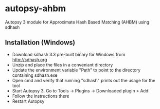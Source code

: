autopsy-ahbm
============

Autopsy 3 module for Approximate Hash Based Matching (AHBM) using sdhash

## Installation (Windows)

* Download sdhash 3.3 pre-built binary for Windows from http://sdhash.org
* Unzip and place the files in a conveniant directory
* Update the environment variable "Path" to point to the directory containing sdhash.exe
* Open cmd and verify that running "sdhash" prints out the usage for the tool
* Start Autopsy 3, Go to Tools -> Plugins -> Downloaded plugin > Add 
* Follow the instructions there
* Restart Autopsy
